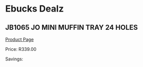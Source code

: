 
# Ebucks Dealz
## JB1065 JO MINI MUFFIN TRAY 24 HOLES
[Product Page](https://www.ebucks.com/web/shop/productSelected.do?prodId=1135623892&catId=714962196)

Price: R339.00

Savings: 


	